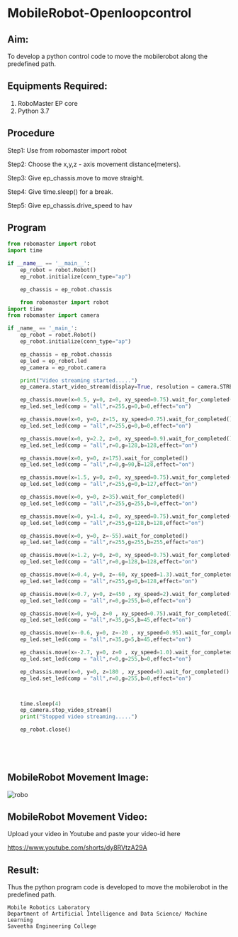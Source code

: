 # MobileRobot-Openloopcontrol
## Aim:

To develop a python control code to move the mobilerobot along the predefined path.

## Equipments Required:
1. RoboMaster EP core
2. Python 3.7

## Procedure

Step1:
Use from robomaster import robot

Step2:
Choose the x,y,z - axis movement distance(meters).

Step3:
Give ep_chassis.move to move straight.

Step4:
Give time.sleep() for a break.

Step5:
Give ep_chassis.drive_speed to hav







## Program
```python
from robomaster import robot
import time

if __name__ == '__main__':
    ep_robot = robot.Robot()
    ep_robot.initialize(conn_type="ap")

    ep_chassis = ep_robot.chassis

    from robomaster import robot
import time
from robomaster import camera

if _name_ == '_main_':
    ep_robot = robot.Robot()
    ep_robot.initialize(conn_type="ap")

    ep_chassis = ep_robot.chassis
    ep_led = ep_robot.led
    ep_camera = ep_robot.camera

    print("Video streaming started.....")
    ep_camera.start_video_stream(display=True, resolution = camera.STREAM_360P)

    ep_chassis.move(x=0.5, y=0, z=0, xy_speed=0.75).wait_for_completed()
    ep_led.set_led(comp = "all",r=255,g=0,b=0,effect="on")

    ep_chassis.move(x=0, y=0, z=15, xy_speed=0.75).wait_for_completed()
    ep_led.set_led(comp = "all",r=255,g=0,b=0,effect="on")

    ep_chassis.move(x=0, y=2.2, z=0, xy_speed=0.9).wait_for_completed()
    ep_led.set_led(comp = "all",r=0,g=128,b=128,effect="on")

    ep_chassis.move(x=0, y=0, z=175).wait_for_completed()
    ep_led.set_led(comp = "all",r=0,g=90,b=128,effect="on")

    ep_chassis.move(x=1.5, y=0, z=0, xy_speed=0.75).wait_for_completed()
    ep_led.set_led(comp = "all",r=255,g=0,b=127,effect="on")

    ep_chassis.move(x=0, y=0, z=35).wait_for_completed()
    ep_led.set_led(comp = "all",r=255,g=255,b=0,effect="on")

    ep_chassis.move(x=0, y=1.4, z=0, xy_speed=0.75).wait_for_completed()
    ep_led.set_led(comp = "all",r=255,g=128,b=128,effect="on")

    ep_chassis.move(x=0, y=0, z=-55).wait_for_completed()
    ep_led.set_led(comp = "all",r=255,g=255,b=255,effect="on")

    ep_chassis.move(x=1.2, y=0, z=0, xy_speed=0.75).wait_for_completed()
    ep_led.set_led(comp = "all",r=0,g=128,b=128,effect="on")

    ep_chassis.move(x=0.4, y=0, z=-60, xy_speed=1.3).wait_for_completed()
    ep_led.set_led(comp = "all",r=255,g=0,b=128,effect="on")

    ep_chassis.move(x=0.7, y=0, z=450 , xy_speed=2).wait_for_completed()
    ep_led.set_led(comp = "all",r=0,g=255,b=0,effect="on")

    ep_chassis.move(x=0, y=0, z=0 , xy_speed=0.75).wait_for_completed()
    ep_led.set_led(comp = "all",r=35,g=5,b=45,effect="on")

    ep_chassis.move(x=-0.6, y=0, z=-20 , xy_speed=0.95).wait_for_completed()
    ep_led.set_led(comp = "all",r=35,g=5,b=45,effect="on")

    ep_chassis.move(x=-2.7, y=0, z=0 , xy_speed=1.0).wait_for_completed()
    ep_led.set_led(comp = "all",r=0,g=255,b=0,effect="on")

    ep_chassis.move(x=0, y=0, z=180 , xy_speed=0).wait_for_completed()
    ep_led.set_led(comp = "all",r=0,g=255,b=0,effect="on")



    time.sleep(4)
    ep_camera.stop_video_stream()
    print("Stopped video streaming.....")

    ep_robot.close()


    
   
```

## MobileRobot Movement Image:

![robo](./img/robomaster.png)



## MobileRobot Movement Video:

Upload your video in Youtube and paste your video-id here

https://www.youtube.com/shorts/dy8RVtzA29A


## Result:
Thus the python program code is developed to move the mobilerobot in the predefined path.




```
Mobile Robotics Laboratory
Department of Artificial Intelligence and Data Science/ Machine Learning
Saveetha Engineering College
```
